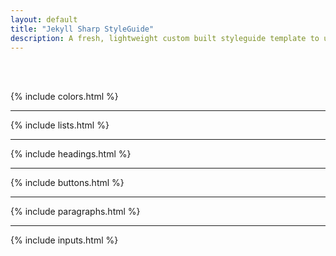 ```yaml
---
layout: default
title: "Jekyll Sharp StyleGuide"
description: A fresh, lightweight custom built styleguide template to use with Jekyll sites. Just download or clone from the github repo and start building your site upon it.
---
```


<br><br>

{% include colors.html %}

---

{% include lists.html %}

---

{% include headings.html %}

---

{% include buttons.html %}

---

{% include paragraphs.html %}

---

{% include inputs.html %}

<br><br>
<br><br>
